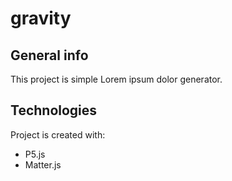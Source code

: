 # gravity


## General info
This project is simple Lorem ipsum dolor generator.
	
## Technologies
Project is created with:
* P5.js
* Matter.js
	
